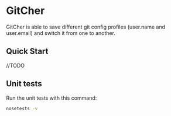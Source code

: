 GitCher
=======
GitCher is able to save different git config profiles (user.name and user.email) and switch it from one to another.

Quick Start
-----------

//TODO

Unit tests
----------

Run the unit tests with this command:

```bash
nosetests -v
```

